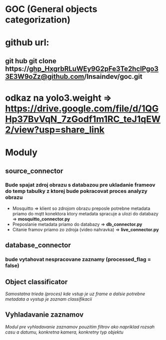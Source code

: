 # GOC (General objects categorization)

# github url: 
## git hub git clone https://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@github.com/Insaindev/goc.git

# odkaz na yolo3.weight => https://drive.google.com/file/d/1QGHp37BvVqN_7zGodf1m1RC_teJ1qEW2/view?usp=share_link

# Moduly

## source_connector
### Bude spajat zdroj obrazu s databazou pre ukladanie frameov do temp tabulky z ktorej bude pokracovat proces analyzy obrazu
* Mosquitto => klient so zdrojom obrazu preposle potrebne metadata priamo do mqtt konektora ktory metadata spracuje a ulozi do databazy => **mosquitto_connector.py**
* Preposlanie metadata priamo do databazy => **db_connector.py**
* Citanie framov priamo zo zdroja (video nahravka) => **live_connector.py**

## database_connector
### bude vytahovat nespracovane zaznamy (processed_flag = false)

## Object classificator
*Samostatna trieda (proces) kde vstup je uz frame a dalsie potrebne metadata a vystup je zoznam classifikacii*

## Vyhladavanie zaznamov
*Modul pre vyhladavanie zaznamov pouzitim filtrov ako napriklad rozsah casu a datumu, konkretna kamera, konkretny typ objektu*